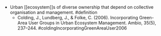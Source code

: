 - Urban [[ecosystem]]s of diverse ownership that depend on collective organisation and management. #definition
	- Colding, J., Lundberg, J., & Folke, C. (2006). Incorporating Green-Area User Groups in Urban Ecosystem Management. Ambio, 35(5), 237–244. #coldingIncorporatingGreenAreaUser2006
